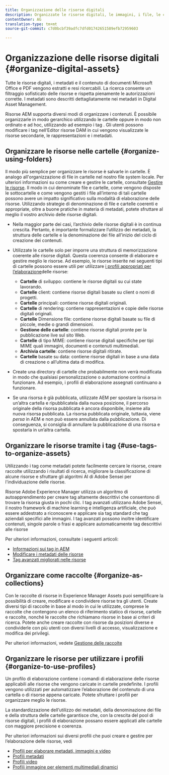 ```yaml
---
title: Organizzazione delle risorse digitali
description: Organizzate le risorse digitali, le immagini, i file, le cartelle e così via utilizzando Experience Manager.
contentOwner: AG
translation-type: tm+mt
source-git-commit: c7d0bcbf39adfc7dfd01742651589efb72959603

---
```



# Organizzazione delle risorse digitali {#organize-digital-assets}

Tutte le risorse digitali, i metadati e il contenuto di documenti Microsoft Office e PDF vengono estratti e resi ricercabili. La ricerca consente un filtraggio sofisticato delle risorse e rispetta pienamente le autorizzazioni corrette. I metadati sono descritti dettagliatamente nei metadati in Digital Asset Management.

Risorse AEM supporta diversi modi di organizzare i contenuti. È possibile organizzarle in modo gerarchico utilizzando le cartelle oppure in modo non ordinato e ad hoc, utilizzando ad esempio i tag . Gli utenti possono modificare i tag nell’Editor risorse DAM in cui vengono visualizzate le risorse secondarie, le rappresentazioni e i metadati.

## Organizzare le risorse nelle cartelle {#organize-using-folders}

Il modo più semplice per organizzare le risorse è salvarle in cartelle. È analogo all&#39;organizzazione di file in cartelle nel nostro file system locale. Per ulteriori informazioni su come creare e gestire le cartelle, consultate [Gestire le risorse](managing-assets-touch-ui.md). Il modo in cui denominate file e cartelle, come vengono disposte le sottocartelle e come vengono gestiti i file all’interno di tali cartelle possono avere un impatto significativo sulla modalità di elaborazione delle risorse. Utilizzando strategie di denominazione di file e cartelle coerenti e appropriate, oltre a buone pratiche in materia di metadati, potete sfruttare al meglio il vostro archivio delle risorse digitali.

* Nella maggior parte dei casi, l’archivio delle risorse digitali è in continua crescita. Pertanto, è importante formalizzare l’utilizzo dei metadati, la struttura delle cartelle e la denominazione dei file all’inizio del ciclo di creazione dei contenuti.
* Utilizzate le cartelle solo per imporre una struttura di memorizzazione coerente alle risorse digitali. Questa coerenza consente di elaborare e gestire meglio le risorse. Ad esempio, le risorse inserite nei seguenti tipi di cartelle possono essere utili per utilizzare [i profili appropriati per l’elaborazione](processing-profiles.md)delle risorse:

   * **Cartelle** di sviluppo: contiene le risorse digitali su cui state lavorando.
   * **Cartelle** client: contiene risorse digitali basate su client o nomi di progetti.
   * **Cartelle** principali: contiene risorse digitali originali.
   * **Cartelle** di rendering: contiene rappresentazioni e copie delle risorse digitali originali.
   * **Cartelle** Dimensione file: contiene risorse digitali basate su file di piccole, medie o grandi dimensioni.
   * **Gestione delle cartelle**: contiene risorse digitali pronte per la pubblicazione live sul sito Web.
   * **Cartelle** di tipo MIME: contiene risorse digitali specifiche per tipi MIME quali immagini, documenti e contenuti multimediali.
   * **Archivia cartelle**: contiene risorse digitali ritirate.
   * **Cartelle** basate su data: contiene risorse digitali in base a una data di creazione o all’ultima data di modifica.

* Create una directory di cartelle che probabilmente non verrà modificata in modo che qualsiasi personalizzazione o automazione continui a funzionare. Ad esempio, i profili di elaborazione assegnati continuano a funzionare.
* Se una risorsa è già pubblicata, utilizzate AEM per spostare la risorsa in un’altra cartella e ripubblicatela dalla nuova posizione, il percorso originale della risorsa pubblicata è ancora disponibile, insieme alla nuova risorsa pubblicata. La risorsa pubblicata originale, tuttavia, viene *persa* in AEM e non può essere annullata dalla pubblicazione. Di conseguenza, si consiglia di annullare la pubblicazione di una risorsa e spostarla in un’altra cartella.

## Organizzare le risorse tramite i tag {#use-tags-to-organize-assets}

Utilizzando i tag come metadati potete facilmente cercare le risorse, creare raccolte utilizzando i risultati di ricerca, migliorare la classificazione di alcune risorse e sfruttare gli algoritmi AI di Adobe Sensei per l&#39;individuazione delle risorse.

Risorse Adobe Experience Manager utilizza un algoritmo di autoapprendimento per creare tag altamente descrittivi che consentono di trovare la risorsa giusta in pochi clic. I tag avanzati utilizzano Adobe Sensei, il nostro framework di machine learning e intelligenza artificiale, che può essere addestrato a riconoscere e applicare sia tag standard che tag aziendali specifici alle immagini. I tag avanzati possono inoltre identificare contenuti, singole parole o frasi e applicare automaticamente tag descrittivi alle risorse

Per ulteriori informazioni, consultate i seguenti articoli:

* [Informazioni sui tag in AEM](/help/sites-authoring/tags.md)
* [Modificare i metadati delle risorse](meta-edit.md)
* [Tag avanzati migliorati nelle risorse](enhanced-smart-tags.md)

## Organizzare come raccolte {#organize-as-collections}

Con le raccolte di risorse in Experience Manager Assets puoi semplificare la possibilità di creare, modificare e condividere risorse tra gli utenti. Create diversi tipi di raccolte in base al modo in cui le utilizzate, comprese le raccolte che contengono un elenco di riferimento statico di risorse, cartelle e raccolte, nonché le raccolte che richiamano risorse in base ai criteri di ricerca.  Potete anche creare raccolte con risorse da posizioni diverse e condividerle con più utenti con diversi livelli di accesso, visualizzazione e modifica dei privilegi.

Per ulteriori informazioni, vedete [Gestione delle raccolte](managing-collections-touch-ui.md)

<!-- TBD items: add screenshots where applicable
Any hints/recommendations of when to use what method of organizing? Some examples of how organizing helps towards a better taxonomy and improved content velocity.
Add back links to blog posts by marketing?
-->

## Organizzare le risorse per utilizzare i profili {#organize-to-use-profiles}

Un profilo di elaborazione contiene i comandi di elaborazione delle risorse applicabili alle risorse che vengono caricate in cartelle predefinite. I profili vengono utilizzati per automatizzare l’elaborazione del contenuto di una cartella o di risorse appena caricate. Potete sfruttare i profili per organizzare meglio le risorse.

La standardizzazione dell’utilizzo dei metadati, della denominazione dei file e della struttura delle cartelle garantisce che, con la crescita del pool di risorse digitali, i profili di elaborazione possano essere applicati alle cartelle con maggiore precisione e coerenza.

Per ulteriori informazioni sui diversi profili che puoi creare e gestire per l’elaborazione delle risorse, vedi

* [Profili per elaborare metadati, immagini e video](processing-profiles.md)
* [Profili metadati](metadata-profiles.md)
* [Profili video](video-profiles.md)
* [Profili immagine per elementi multimediali dinamici](image-profiles.md)

